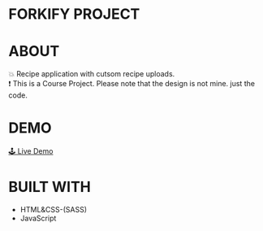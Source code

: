 # FORKIFY PROJECT

# ABOUT
💥 Recipe application with cutsom recipe uploads.
<br/>
❗ This is a Course Project. Please note that the design is not mine. just the code.

# DEMO
<a href="#" target="_blank">🕹 Live Demo</a>

# BUILT WITH
- HTML&CSS-(SASS)
- JavaScript
